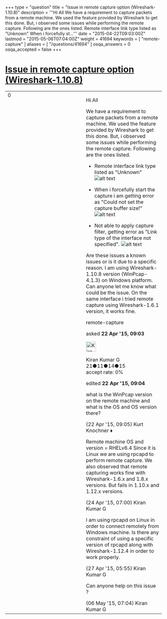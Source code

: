 +++
type = "question"
title = "Issue in remote capture option (Wireshark-1.10.8)"
description = '''Hi All We have a requirement to capture packets from a remote machine. We used the feature provided by Wireshark to get this done. But, i observed some issues while performing the remote capture. Following are the ones listed.   Remote interface link type listed as &quot;Unknown&quot;     When i forcefully st...'''
date = "2015-04-22T09:03:00Z"
lastmod = "2015-05-06T07:04:00Z"
weight = 41694
keywords = [ "remote-capture" ]
aliases = [ "/questions/41694" ]
osqa_answers = 0
osqa_accepted = false
+++

<div class="headNormal">

# [Issue in remote capture option (Wireshark-1.10.8)](/questions/41694/issue-in-remote-capture-option-wireshark-1108)

</div>

<div id="main-body">

<div id="askform">

<table id="question-table" style="width:100%;"><colgroup><col style="width: 50%" /><col style="width: 50%" /></colgroup><tbody><tr class="odd"><td style="width: 30px; vertical-align: top"><div class="vote-buttons"><span id="post-41694-upvote" class="ajax-command post-vote up" rel="nofollow" title="I like this post (click again to cancel)"> </span><div id="post-41694-score" class="post-score" title="current number of votes">0</div><span id="post-41694-downvote" class="ajax-command post-vote down" rel="nofollow" title="I dont like this post (click again to cancel)"> </span> <span id="favorite-mark" class="ajax-command favorite-mark" rel="nofollow" title="mark/unmark this question as favorite (click again to cancel)"> </span><div id="favorite-count" class="favorite-count"></div></div></td><td><div id="item-right"><div class="question-body"><p>Hi All</p><p>We have a requirement to capture packets from a remote machine. We used the feature provided by Wireshark to get this done. But, i observed some issues while performing the remote capture. Following are the ones listed.</p><ul><li><p>Remote interface link type listed as "Unknown" <img src="https://osqa-ask.wireshark.org/upfiles/unknown-if.jpg" alt="alt text" /></p></li><li><p>When i forcefully start the capture i am getting error as "Could not set the capture buffer size!" <img src="https://osqa-ask.wireshark.org/upfiles/buffer-size.jpg" alt="alt text" /></p></li><li><p>Not able to apply capture filter, getting error as "Link type of the interface not specified". <img src="https://osqa-ask.wireshark.org/upfiles/capture-filter.jpg" alt="alt text" /></p></li></ul><p>Are these issues a known issues or is it due to a specific reason. I am using Wireshark-1.10.8 version (WinPcap-4.1.3) on Windows platform. Can anyone let me know what could be the issue. On the same interface i tried remote capture using Wireshark-1.6.1 version, it works fine.</p></div><div id="question-tags" class="tags-container tags"><span class="post-tag tag-link-remote-capture" rel="tag" title="see questions tagged &#39;remote-capture&#39;">remote-capture</span></div><div id="question-controls" class="post-controls"></div><div class="post-update-info-container"><div class="post-update-info post-update-info-user"><p>asked <strong>22 Apr '15, 09:03</strong></p><img src="https://secure.gravatar.com/avatar/ae4b5aebc9d00c273018cc64d3ac583a?s=32&amp;d=identicon&amp;r=g" class="gravatar" width="32" height="32" alt="Kiran%20Kumar%20G&#39;s gravatar image" /><p><span>Kiran Kumar G</span><br />
<span class="score" title="21 reputation points">21</span><span title="11 badges"><span class="badge1">●</span><span class="badgecount">11</span></span><span title="14 badges"><span class="silver">●</span><span class="badgecount">14</span></span><span title="15 badges"><span class="bronze">●</span><span class="badgecount">15</span></span><br />
<span class="accept_rate" title="Rate of the user&#39;s accepted answers">accept rate:</span> <span title="Kiran Kumar G has no accepted answers">0%</span></p></img></div><div class="post-update-info post-update-info-edited"><p><span> edited <strong>22 Apr '15, 09:04</strong> </span></p></div></div><div id="comments-container-41694" class="comments-container"><span id="41695"></span><div id="comment-41695" class="comment"><div id="post-41695-score" class="comment-score"></div><div class="comment-text"><p>what is the WinPcap version on the remote machine and what is the OS and OS version there?</p></div><div id="comment-41695-info" class="comment-info"><span class="comment-age">(22 Apr '15, 09:05)</span> <span class="comment-user userinfo">Kurt Knochner ♦</span></div></div><span id="41779"></span><div id="comment-41779" class="comment"><div id="post-41779-score" class="comment-score"></div><div class="comment-text"><p>Remote machine OS and version = RHELv6.4 Since it is Linux we are using rpcapd to perform remote capture. We also observed that remote capturing works fine with Wireshark-1.6.x and 1.8.x versions. But fails in 1.10.x and 1.12.x versions.</p></div><div id="comment-41779-info" class="comment-info"><span class="comment-age">(24 Apr '15, 07:00)</span> <span class="comment-user userinfo">Kiran Kumar G</span></div></div><span id="41882"></span><div id="comment-41882" class="comment"><div id="post-41882-score" class="comment-score"></div><div class="comment-text"><p>I am using rpcapd on Linux in order to connect remotely from Windows machine. Is there any constraint of using a specific version of rpcapd along with Wireshark-1.12.4 in order to work properly.</p></div><div id="comment-41882-info" class="comment-info"><span class="comment-age">(27 Apr '15, 05:55)</span> <span class="comment-user userinfo">Kiran Kumar G</span></div></div><span id="42128"></span><div id="comment-42128" class="comment"><div id="post-42128-score" class="comment-score"></div><div class="comment-text"><p>Can anyone help on this issue ?</p></div><div id="comment-42128-info" class="comment-info"><span class="comment-age">(06 May '15, 07:04)</span> <span class="comment-user userinfo">Kiran Kumar G</span></div></div></div><div id="comment-tools-41694" class="comment-tools"></div><div class="clear"></div><div id="comment-41694-form-container" class="comment-form-container"></div><div class="clear"></div></div></td></tr></tbody></table>

</div>

</div>

